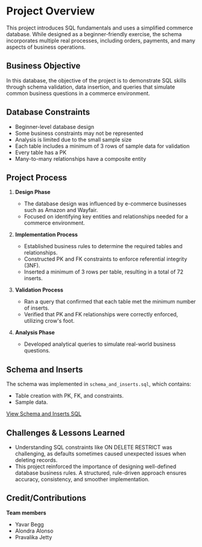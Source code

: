 # Project Overview <!-- Purpose of the Project -->

This project introduces SQL fundamentals and uses a simplified commerce database. While designed as a beginner-friendly exercise, the schema incorporates multiple real processes, including orders, payments, and many aspects of business operations.


## Business Objective <!-- Goal of the Project -->

In this database, the objective of the project is to demonstrate SQL skills through schema validation, data insertion, and queries that simulate common business questions in a commerce environment. 


## Database Constraints 

- Beginner-level database design 
- Some business constraints may not be represented 
- Analysis is limited due to the small sample size
- Each table includes a minimum of 3 rows of sample data for validation
- Every table has a PK
- Many-to-many relationships have a composite entity 


## Project Process

1. **Design Phase**
    - The database design was influenced by e-commerce businesses such as Amazon and Wayfair.
    - Focused on identifying key entities and relationships needed for a commerce environment.

2. **Implementation Process**
    - Established business rules to determine the required tables and relationships.
    - Constructed PK and FK constraints to enforce referential integrity (3NF).
    - Inserted a minimum of 3 rows per table, resulting in a total of 72 inserts.

3. **Validation Process** 
    - Ran a query that confirmed that each table met the minimum number of inserts.
    - Verified that PK and FK relationships were correctly enforced, utilizing crow's foot.

4. **Analysis Phase**
    - Developed analytical queries to simulate real-world business questions. 


## Schema and Inserts 

The schema was implemented in `schema_and_inserts.sql`, which contains:
- Table creation with PK, FK, and constraints.
- Sample data.

[View Schema and Inserts SQL](schema_&_inserts.sql)


## Challenges & Lessons Learned 

- Understanding SQL constraints like ON DELETE RESTRICT was challenging, as defaults sometimes caused unexpected issues when deleting records.
- This project reinforced the importance of designing well-defined database business rules. A structured, rule-driven approach ensures accuracy, consistency, and smoother implementation.

  
## Credit/Contributions 

**Team members**
- Yavar Begg
- Alondra Alonso
- Pravalika Jetty
    
